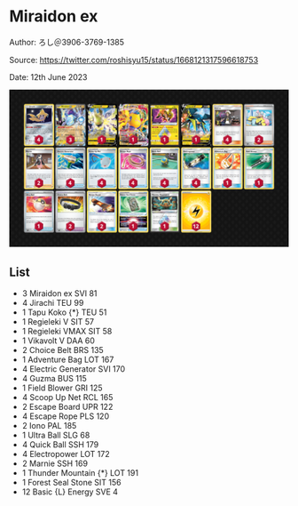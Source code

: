 # Miraidon ex

Author: ろし＠3906-3769-1385

Source: <https://twitter.com/roshisyu15/status/1668121317596618753>

Date: 12th June 2023

![decklist](../../images/PAL/Miraidon%20ex/3-%20Miraidon%20ex.png)

## List

* 3 Miraidon ex SVI 81
* 4 Jirachi TEU 99
* 1 Tapu Koko {*} TEU 51
* 1 Regieleki V SIT 57
* 1 Regieleki VMAX SIT 58
* 1 Vikavolt V DAA 60
* 2 Choice Belt BRS 135
* 1 Adventure Bag LOT 167
* 4 Electric Generator SVI 170
* 4 Guzma BUS 115
* 1 Field Blower GRI 125
* 4 Scoop Up Net RCL 165
* 2 Escape Board UPR 122
* 4 Escape Rope PLS 120
* 2 Iono PAL 185
* 1 Ultra Ball SLG 68
* 4 Quick Ball SSH 179
* 4 Electropower LOT 172
* 2 Marnie SSH 169
* 1 Thunder Mountain {*} LOT 191
* 1 Forest Seal Stone SIT 156
* 12 Basic {L} Energy SVE 4
